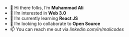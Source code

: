 - 👋 Hi there folks, I’m **Muhammad Ali**
- 👀 I’m interested in **Web 3.0**
- 🌱 I’m currently learning **React JS**
- 💞️ I’m looking to collaborate to **Open Source** 
- 📫 You can reach me out via *linkedin.com/in/malicodes*

<!---
malicodes2/malicodes2 is a ✨ special ✨ repository because its `README.md` (this file) appears on your GitHub profile.
You can click the Preview link to take a look at your changes.
--->

